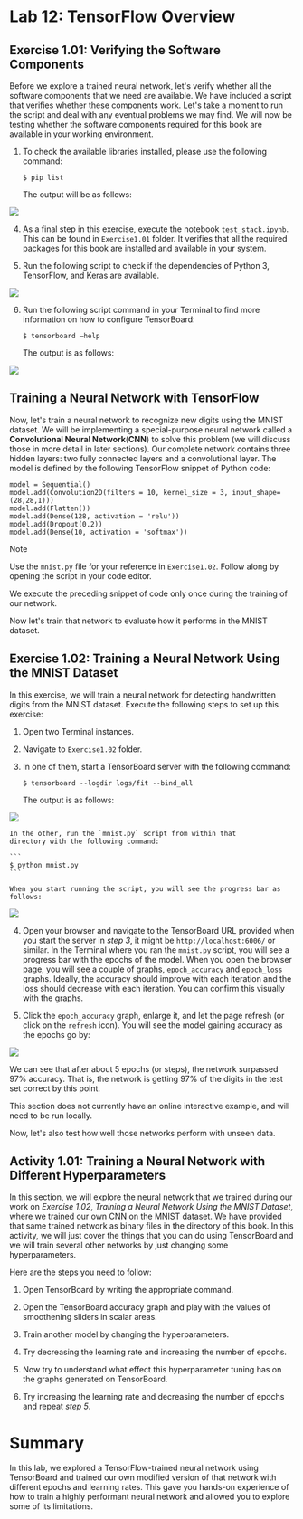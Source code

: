 
Lab 12: TensorFlow Overview
===========================


Exercise 1.01: Verifying the Software Components
------------------------------------------------

Before we explore a trained neural network, let\'s verify whether all
the software components that we need are available. We have included a
script that verifies whether these components work. Let\'s take a moment
to run the script and deal with any eventual problems we may find. We
will now be testing whether the software components required for this
book are available in your working environment.


1.  To check the available libraries installed, please use the following command:

    ```
    $ pip list
    ```

    The output will be as follows:

![](../images/B15911_01_05.jpg)


4.  As a final step in this exercise, execute the notebook
    `test_stack.ipynb`. This can be found in `Exercise1.01` folder. It verifies that all the required
    packages for this book are installed and available in your system.

5.  Run the following script to check if the dependencies of Python 3,
    TensorFlow, and Keras are available.
    
![](../images/B15911_01_07.jpg)


6.  Run the following script command in your Terminal to find more
    information on how to configure TensorBoard:

    ```
    $ tensorboard –help
    ```

    The output is as follows:


![](../images/B15911_01_08.jpg)


Training a Neural Network with TensorFlow
-----------------------------------------

Now, let\'s train a neural network to recognize new digits using the
MNIST dataset. We will be implementing a special-purpose neural network
called a **Convolutional Neural Network**(**CNN**) to solve this problem
(we will discuss those in more detail in later sections). Our complete
network contains three hidden layers: two fully connected layers and a
convolutional layer. The model is defined by the following TensorFlow
snippet of Python code:


```
model = Sequential()
model.add(Convolution2D(filters = 10, kernel_size = 3, input_shape=(28,28,1)))
model.add(Flatten())
model.add(Dense(128, activation = 'relu'))
model.add(Dropout(0.2))
model.add(Dense(10, activation = 'softmax'))
```

Note

Use the `mnist.py` file for your reference in `Exercise1.02`. Follow along by opening the script in your
code editor.

We execute the preceding snippet of code only once during the training
of our network.


Now let\'s train that network to evaluate how it performs in the MNIST dataset.



Exercise 1.02: Training a Neural Network Using the MNIST Dataset
----------------------------------------------------------------

In this exercise, we will train a neural network for detecting
handwritten digits from the MNIST dataset. Execute the following steps
to set up this exercise:

1.  Open two Terminal instances.

2.  Navigate to `Exercise1.02` folder. 

3.  In one of them, start a TensorBoard server with the following
    command:

    ```
    $ tensorboard --logdir logs/fit --bind_all
    ```

    The output is as follows:
 
![](../images/B15911_01_10.jpg)

    In the other, run the `mnist.py` script from within that
    directory with the following command:

    ```
    $ python mnist.py
    ```

    When you start running the script, you will see the progress bar as
    follows:

    
![](../images/B15911_01_11.jpg)


4.  Open your browser and navigate to the TensorBoard URL provided when
    you start the server in *step 3*, it might be
    `http://localhost:6006/` or similar. In the Terminal where
    you ran the `mnist.py` script, you will see a progress bar
    with the epochs of the model. When you open the browser page, you
    will see a couple of graphs, `epoch_accuracy` and
    `epoch_loss` graphs. Ideally, the accuracy should improve
    with each iteration and the loss should decrease with each
    iteration. You can confirm this visually with the graphs.

5.  Click the `epoch_accuracy` graph, enlarge it, and let the
    page refresh (or click on the `refresh` icon). You will
    see the model gaining accuracy as the epochs go by:


![](../images/B15911_01_12.jpg)


We can see that after about 5 epochs (or steps), the network surpassed
97% accuracy. That is, the network is getting 97% of the digits in the
test set correct by this point.


This section does not currently have an online interactive example, and
will need to be run locally.

Now, let\'s also test how well those networks perform with unseen data.



Activity 1.01: Training a Neural Network with Different Hyperparameters
-----------------------------------------------------------------------

In this section, we will explore the neural network that we trained
during our work on *Exercise 1.02*, *Training a Neural Network Using the
MNIST Dataset*, where we trained our own CNN on the MNIST dataset. We
have provided that same trained network as binary files in the directory
of this book. In this activity, we will just cover the things that you
can do using TensorBoard and we will train several other networks by
just changing some hyperparameters.

Here are the steps you need to follow:

1.  Open TensorBoard by writing the appropriate command.

2.  Open the TensorBoard accuracy graph and play with the values of
    smoothening sliders in scalar areas.

3.  Train another model by changing the hyperparameters.

4.  Try decreasing the learning rate and increasing the number of
    epochs.

5.  Now try to understand what effect this hyperparameter tuning has on
    the graphs generated on TensorBoard.

6.  Try increasing the learning rate and decreasing the number of epochs
    and repeat *step 5*.



Summary
=======

In this lab, we explored a TensorFlow-trained neural network using
TensorBoard and trained our own modified version of that network with
different epochs and learning rates. This gave you hands-on experience
of how to train a highly performant neural network and allowed you to
explore some of its limitations.
